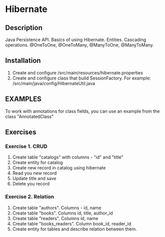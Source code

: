 
# Hibernate

## Description

Java Persistence API. Basics of using Hibernate. Entities.
Cascading operations. @OneToOne, @OneToMany, @ManyToOne,
@ManyToMany.

## Installation
1. Create and configure /src/main/resources/hibernate.properties
2. Create and configure class that build SessionFactory. For example: /src/main/java/config/HibernateUtil.java

## EXAMPLES 
To work with annotations for class fields, you can use an example from the class "AnnotatedClass"


## Exercises

### Exercise 1. CRUD
1. Create table "catalogs" with columns - "id" and "title"
2. Create entity for catalog
3. Create new record in catalog using hibernate
4. Read you new record
5. Update title and save
6. Delete you record

### Exercise 2. Relation
1. Create table "authors". Columns - id, name
2. Create table "books". Columns id, title, author_id
3. Create table "readers". Columns id, name
4. Create table "books_readers". Column book_id, reader_id
5. Create entity for tables and describe relation between them.


